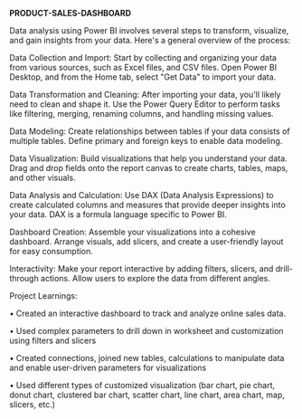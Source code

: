 **PRODUCT-SALES-DASHBOARD**

Data analysis using Power BI involves several steps to transform, visualize, and gain insights from your data. Here's a general overview of the process:

Data Collection and Import: Start by collecting and organizing your data from various sources, such as Excel files, and CSV files. Open Power BI Desktop, and from the Home tab, select "Get Data" to import your data.

Data Transformation and Cleaning: After importing your data, you'll likely need to clean and shape it. Use the Power Query Editor to perform tasks like filtering, merging, renaming columns, and handling missing values.

Data Modeling: Create relationships between tables if your data consists of multiple tables. Define primary and foreign keys to enable data modeling.

Data Visualization: Build visualizations that help you understand your data. Drag and drop fields onto the report canvas to create charts, tables, maps, and other visuals.

Data Analysis and Calculation: Use DAX (Data Analysis Expressions) to create calculated columns and measures that provide deeper insights into your data. DAX is a formula language specific to Power BI.

Dashboard Creation: Assemble your visualizations into a cohesive dashboard. Arrange visuals, add slicers, and create a user-friendly layout for easy consumption.

Interactivity: Make your report interactive by adding filters, slicers, and drill-through actions. Allow users to explore the data from different angles.

Project Learnings:

• Created an interactive dashboard to track and analyze online sales data.

• Used complex parameters to drill down in worksheet and customization using filters and slicers

• Created connections, joined new tables, calculations to manipulate data and enable user-driven parameters for visualizations

• Used different types of customized visualization (bar chart, pie chart, donut chart, clustered bar chart, scatter chart, line chart, area chart, map, slicers, etc.)
